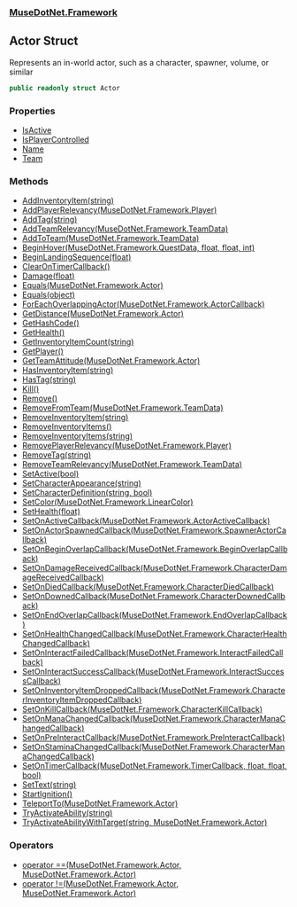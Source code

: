 ### [MuseDotNet.Framework](./MuseDotNet-Framework.md 'MuseDotNet.Framework')
## Actor Struct
Represents an in-world actor, such as a character, spawner, volume, or similar  
```csharp
public readonly struct Actor
```
### Properties
- [IsActive](./Actor-IsActive.md 'MuseDotNet.Framework.Actor.IsActive')
- [IsPlayerControlled](./Actor-IsPlayerControlled.md 'MuseDotNet.Framework.Actor.IsPlayerControlled')
- [Name](./Actor-Name.md 'MuseDotNet.Framework.Actor.Name')
- [Team](./Actor-Team.md 'MuseDotNet.Framework.Actor.Team')
### Methods
- [AddInventoryItem(string)](./Actor-AddInventoryItem(string).md 'MuseDotNet.Framework.Actor.AddInventoryItem(string)')
- [AddPlayerRelevancy(MuseDotNet.Framework.Player)](./Actor-AddPlayerRelevancy(Player).md 'MuseDotNet.Framework.Actor.AddPlayerRelevancy(MuseDotNet.Framework.Player)')
- [AddTag(string)](./Actor-AddTag(string).md 'MuseDotNet.Framework.Actor.AddTag(string)')
- [AddTeamRelevancy(MuseDotNet.Framework.TeamData)](./Actor-AddTeamRelevancy(TeamData).md 'MuseDotNet.Framework.Actor.AddTeamRelevancy(MuseDotNet.Framework.TeamData)')
- [AddToTeam(MuseDotNet.Framework.TeamData)](./Actor-AddToTeam(TeamData).md 'MuseDotNet.Framework.Actor.AddToTeam(MuseDotNet.Framework.TeamData)')
- [BeginHover(MuseDotNet.Framework.QuestData, float, float, int)](./Actor-BeginHover(QuestData_float_float_int).md 'MuseDotNet.Framework.Actor.BeginHover(MuseDotNet.Framework.QuestData, float, float, int)')
- [BeginLandingSequence(float)](./Actor-BeginLandingSequence(float).md 'MuseDotNet.Framework.Actor.BeginLandingSequence(float)')
- [ClearOnTimerCallback()](./Actor-ClearOnTimerCallback().md 'MuseDotNet.Framework.Actor.ClearOnTimerCallback()')
- [Damage(float)](./Actor-Damage(float).md 'MuseDotNet.Framework.Actor.Damage(float)')
- [Equals(MuseDotNet.Framework.Actor)](./Actor-Equals(Actor).md 'MuseDotNet.Framework.Actor.Equals(MuseDotNet.Framework.Actor)')
- [Equals(object)](./Actor-Equals(object).md 'MuseDotNet.Framework.Actor.Equals(object)')
- [ForEachOverlappingActor(MuseDotNet.Framework.ActorCallback)](./Actor-ForEachOverlappingActor(ActorCallback).md 'MuseDotNet.Framework.Actor.ForEachOverlappingActor(MuseDotNet.Framework.ActorCallback)')
- [GetDistance(MuseDotNet.Framework.Actor)](./Actor-GetDistance(Actor).md 'MuseDotNet.Framework.Actor.GetDistance(MuseDotNet.Framework.Actor)')
- [GetHashCode()](./Actor-GetHashCode().md 'MuseDotNet.Framework.Actor.GetHashCode()')
- [GetHealth()](./Actor-GetHealth().md 'MuseDotNet.Framework.Actor.GetHealth()')
- [GetInventoryItemCount(string)](./Actor-GetInventoryItemCount(string).md 'MuseDotNet.Framework.Actor.GetInventoryItemCount(string)')
- [GetPlayer()](./Actor-GetPlayer().md 'MuseDotNet.Framework.Actor.GetPlayer()')
- [GetTeamAttitude(MuseDotNet.Framework.Actor)](./Actor-GetTeamAttitude(Actor).md 'MuseDotNet.Framework.Actor.GetTeamAttitude(MuseDotNet.Framework.Actor)')
- [HasInventoryItem(string)](./Actor-HasInventoryItem(string).md 'MuseDotNet.Framework.Actor.HasInventoryItem(string)')
- [HasTag(string)](./Actor-HasTag(string).md 'MuseDotNet.Framework.Actor.HasTag(string)')
- [Kill()](./Actor-Kill().md 'MuseDotNet.Framework.Actor.Kill()')
- [Remove()](./Actor-Remove().md 'MuseDotNet.Framework.Actor.Remove()')
- [RemoveFromTeam(MuseDotNet.Framework.TeamData)](./Actor-RemoveFromTeam(TeamData).md 'MuseDotNet.Framework.Actor.RemoveFromTeam(MuseDotNet.Framework.TeamData)')
- [RemoveInventoryItem(string)](./Actor-RemoveInventoryItem(string).md 'MuseDotNet.Framework.Actor.RemoveInventoryItem(string)')
- [RemoveInventoryItems()](./Actor-RemoveInventoryItems().md 'MuseDotNet.Framework.Actor.RemoveInventoryItems()')
- [RemoveInventoryItems(string)](./Actor-RemoveInventoryItems(string).md 'MuseDotNet.Framework.Actor.RemoveInventoryItems(string)')
- [RemovePlayerRelevancy(MuseDotNet.Framework.Player)](./Actor-RemovePlayerRelevancy(Player).md 'MuseDotNet.Framework.Actor.RemovePlayerRelevancy(MuseDotNet.Framework.Player)')
- [RemoveTag(string)](./Actor-RemoveTag(string).md 'MuseDotNet.Framework.Actor.RemoveTag(string)')
- [RemoveTeamRelevancy(MuseDotNet.Framework.TeamData)](./Actor-RemoveTeamRelevancy(TeamData).md 'MuseDotNet.Framework.Actor.RemoveTeamRelevancy(MuseDotNet.Framework.TeamData)')
- [SetActive(bool)](./Actor-SetActive(bool).md 'MuseDotNet.Framework.Actor.SetActive(bool)')
- [SetCharacterAppearance(string)](./Actor-SetCharacterAppearance(string).md 'MuseDotNet.Framework.Actor.SetCharacterAppearance(string)')
- [SetCharacterDefinition(string, bool)](./Actor-SetCharacterDefinition(string_bool).md 'MuseDotNet.Framework.Actor.SetCharacterDefinition(string, bool)')
- [SetColor(MuseDotNet.Framework.LinearColor)](./Actor-SetColor(LinearColor).md 'MuseDotNet.Framework.Actor.SetColor(MuseDotNet.Framework.LinearColor)')
- [SetHealth(float)](./Actor-SetHealth(float).md 'MuseDotNet.Framework.Actor.SetHealth(float)')
- [SetOnActiveCallback(MuseDotNet.Framework.ActorActiveCallback)](./Actor-SetOnActiveCallback(ActorActiveCallback).md 'MuseDotNet.Framework.Actor.SetOnActiveCallback(MuseDotNet.Framework.ActorActiveCallback)')
- [SetOnActorSpawnedCallback(MuseDotNet.Framework.SpawnerActorCallback)](./Actor-SetOnActorSpawnedCallback(SpawnerActorCallback).md 'MuseDotNet.Framework.Actor.SetOnActorSpawnedCallback(MuseDotNet.Framework.SpawnerActorCallback)')
- [SetOnBeginOverlapCallback(MuseDotNet.Framework.BeginOverlapCallback)](./Actor-SetOnBeginOverlapCallback(BeginOverlapCallback).md 'MuseDotNet.Framework.Actor.SetOnBeginOverlapCallback(MuseDotNet.Framework.BeginOverlapCallback)')
- [SetOnDamageReceivedCallback(MuseDotNet.Framework.CharacterDamageReceivedCallback)](./Actor-SetOnDamageReceivedCallback(CharacterDamageReceivedCallback).md 'MuseDotNet.Framework.Actor.SetOnDamageReceivedCallback(MuseDotNet.Framework.CharacterDamageReceivedCallback)')
- [SetOnDiedCallback(MuseDotNet.Framework.CharacterDiedCallback)](./Actor-SetOnDiedCallback(CharacterDiedCallback).md 'MuseDotNet.Framework.Actor.SetOnDiedCallback(MuseDotNet.Framework.CharacterDiedCallback)')
- [SetOnDownedCallback(MuseDotNet.Framework.CharacterDownedCallback)](./Actor-SetOnDownedCallback(CharacterDownedCallback).md 'MuseDotNet.Framework.Actor.SetOnDownedCallback(MuseDotNet.Framework.CharacterDownedCallback)')
- [SetOnEndOverlapCallback(MuseDotNet.Framework.EndOverlapCallback)](./Actor-SetOnEndOverlapCallback(EndOverlapCallback).md 'MuseDotNet.Framework.Actor.SetOnEndOverlapCallback(MuseDotNet.Framework.EndOverlapCallback)')
- [SetOnHealthChangedCallback(MuseDotNet.Framework.CharacterHealthChangedCallback)](./Actor-SetOnHealthChangedCallback(CharacterHealthChangedCallback).md 'MuseDotNet.Framework.Actor.SetOnHealthChangedCallback(MuseDotNet.Framework.CharacterHealthChangedCallback)')
- [SetOnInteractFailedCallback(MuseDotNet.Framework.InteractFailedCallback)](./Actor-SetOnInteractFailedCallback(InteractFailedCallback).md 'MuseDotNet.Framework.Actor.SetOnInteractFailedCallback(MuseDotNet.Framework.InteractFailedCallback)')
- [SetOnInteractSuccessCallback(MuseDotNet.Framework.InteractSuccessCallback)](./Actor-SetOnInteractSuccessCallback(InteractSuccessCallback).md 'MuseDotNet.Framework.Actor.SetOnInteractSuccessCallback(MuseDotNet.Framework.InteractSuccessCallback)')
- [SetOnInventoryItemDroppedCallback(MuseDotNet.Framework.CharacterInventoryItemDroppedCallback)](./Actor-SetOnInventoryItemDroppedCallback(CharacterInventoryItemDroppedCallback).md 'MuseDotNet.Framework.Actor.SetOnInventoryItemDroppedCallback(MuseDotNet.Framework.CharacterInventoryItemDroppedCallback)')
- [SetOnKillCallback(MuseDotNet.Framework.CharacterKillCallback)](./Actor-SetOnKillCallback(CharacterKillCallback).md 'MuseDotNet.Framework.Actor.SetOnKillCallback(MuseDotNet.Framework.CharacterKillCallback)')
- [SetOnManaChangedCallback(MuseDotNet.Framework.CharacterManaChangedCallback)](./Actor-SetOnManaChangedCallback(CharacterManaChangedCallback).md 'MuseDotNet.Framework.Actor.SetOnManaChangedCallback(MuseDotNet.Framework.CharacterManaChangedCallback)')
- [SetOnPreInteractCallback(MuseDotNet.Framework.PreInteractCallback)](./Actor-SetOnPreInteractCallback(PreInteractCallback).md 'MuseDotNet.Framework.Actor.SetOnPreInteractCallback(MuseDotNet.Framework.PreInteractCallback)')
- [SetOnStaminaChangedCallback(MuseDotNet.Framework.CharacterManaChangedCallback)](./Actor-SetOnStaminaChangedCallback(CharacterManaChangedCallback).md 'MuseDotNet.Framework.Actor.SetOnStaminaChangedCallback(MuseDotNet.Framework.CharacterManaChangedCallback)')
- [SetOnTimerCallback(MuseDotNet.Framework.TimerCallback, float, float, bool)](./Actor-SetOnTimerCallback(TimerCallback_float_float_bool).md 'MuseDotNet.Framework.Actor.SetOnTimerCallback(MuseDotNet.Framework.TimerCallback, float, float, bool)')
- [SetText(string)](./Actor-SetText(string).md 'MuseDotNet.Framework.Actor.SetText(string)')
- [StartIgnition()](./Actor-StartIgnition().md 'MuseDotNet.Framework.Actor.StartIgnition()')
- [TeleportTo(MuseDotNet.Framework.Actor)](./Actor-TeleportTo(Actor).md 'MuseDotNet.Framework.Actor.TeleportTo(MuseDotNet.Framework.Actor)')
- [TryActivateAbility(string)](./Actor-TryActivateAbility(string).md 'MuseDotNet.Framework.Actor.TryActivateAbility(string)')
- [TryActivateAbilityWithTarget(string, MuseDotNet.Framework.Actor)](./Actor-TryActivateAbilityWithTarget(string_Actor).md 'MuseDotNet.Framework.Actor.TryActivateAbilityWithTarget(string, MuseDotNet.Framework.Actor)')
### Operators
- [operator ==(MuseDotNet.Framework.Actor, MuseDotNet.Framework.Actor)](./Actor-op_Equality(Actor_Actor).md 'MuseDotNet.Framework.Actor.op_Equality(MuseDotNet.Framework.Actor, MuseDotNet.Framework.Actor)')
- [operator !=(MuseDotNet.Framework.Actor, MuseDotNet.Framework.Actor)](./Actor-op_Inequality(Actor_Actor).md 'MuseDotNet.Framework.Actor.op_Inequality(MuseDotNet.Framework.Actor, MuseDotNet.Framework.Actor)')
